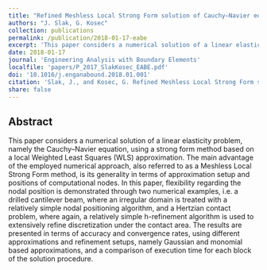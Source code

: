 ```yaml
---
title: "Refined Meshless Local Strong Form solution of Cauchy–Navier equation on an irregular domain"
authors: "J. Slak, G. Kosec"
collection: publications
permalink: /publication/2018-01-17-eabe
excerpt: 'This paper considers a numerical solution of a linear elasticity problem using a strong form meshless method based on a local Weighted Least Squares (WLS) approximation.'
date: 2018-01-17
journal: 'Engineering Analysis with Boundary Elements'
localfile: 'papers/P_2017_SlakKosec_EABE.pdf'
doi: '10.1016/j.enganabound.2018.01.001'
citation: 'Slak, J., and Kosec, G. Refined Meshless Local Strong Form solution of Cauchy–Navier equation on an irregular domain. Engineering Analysis with Boundary Elements (2018).'
share: false
---
```


## Abstract

This paper considers a numerical solution of a linear elasticity problem, namely the Cauchy–Navier
equation, using a strong form method based on a local Weighted Least Squares (WLS) approximation.
The main advantage of the employed numerical approach, also referred to as a Meshless Local Strong
Form method, is its generality in terms of approximation setup and positions of computational nodes.
In this paper, flexibility regarding the nodal position is demonstrated through two numerical
examples, i.e. a drilled cantilever beam, where an irregular domain is treated with a relatively
simple nodal positioning algorithm, and a Hertzian contact problem, where again, a relatively simple
h-refinement algorithm is used to extensively refine discretization under the contact area. The
results are presented in terms of accuracy and convergence rates, using different approximations and
refinement setups, namely Gaussian and monomial based approximations, and a comparison of execution
time for each block of the solution procedure.
